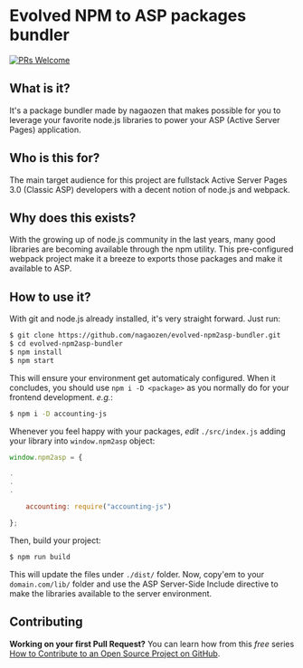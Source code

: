 # Evolved NPM to ASP packages bundler

[![PRs Welcome](https://img.shields.io/badge/PRs-welcome-brightgreen.svg?style=flat-square)](http://makeapullrequest.com)

## What is it?

It's a package bundler made by nagaozen that makes possible for you to leverage your favorite node.js libraries to power your ASP (Active Server Pages) application.

## Who is this for?

The main target audience for this project are fullstack Active Server Pages 3.0 (Classic ASP) developers with a decent notion of node.js and webpack.

## Why does this exists?

With the growing up of node.js community in the last years, many good libraries are becoming available through the npm utility. This pre-configured webpack project make it a breeze to exports those packages and make it available to ASP.

## How to use it?

With git and node.js already installed, it's very straight forward. Just run:

```sh
$ git clone https://github.com/nagaozen/evolved-npm2asp-bundler.git
$ cd evolved-npm2asp-bundler
$ npm install
$ npm start
```

This will ensure your environment get automaticaly configured. When it concludes, you should use `npm i -D <package>` as you normally do for your frontend development. _e.g._:

```sh
$ npm i -D accounting-js
```

Whenever you feel happy with your packages, *edit* `./src/index.js` adding your library into `window.npm2asp` object:

```js
window.npm2asp = {

.
.
.

	accounting: require("accounting-js")

};

```

Then, build your project:

```sh
$ npm run build
```

This will update the files under `./dist/` folder. Now, copy'em to your `domain.com/lib/` folder and use the ASP Server-Side Include directive to make the libraries available to the server environment.

## Contributing

**Working on your first Pull Request?** You can learn how from this *free* series [How to Contribute to an Open Source Project on GitHub](https://egghead.io/series/how-to-contribute-to-an-open-source-project-on-github).
